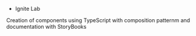 - Ignite Lab

Creation of components using TypeScript with composition patternm and documentation with StoryBooks
